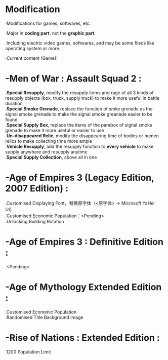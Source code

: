 # Modification
·Modifications for games, softwares, etc.

·Major in **coding part**, not the **graphic part**.

·Including electric video games, softwares, and may be some fileds like operating system or more.  

·Current content (Game):  
# \-Men of War : Assault Squad 2 :  
.**Special Resupply**, modify the resupply items and rage of all 3 kinds of resupply objects (box, truck, supply truck) to make it more useful in battle duration  
.**Special Smoke Grenade**, replace the function of smke grenade as the signal smoke grenade to make the signal smoke greanade easier to be found  
.**Special Supply Box**, replace the items of the parabox of signal smoke grenade to make it more useful or easier to use  
.**Un-disappeared Relic**, modify the disappearing time of bodies or humen relics to make collecting time more ample  
.**Vehicle Resupply**, add the resupply function to **every vehicle** to make supply anywhere and resupply anytime  
.**Special Supply Collection**, above all in one  
# \-Age of Empires 3 (Legacy Edition, 2007 Edition) :  
.Customised Displaying Font，替换原字体（<原字体> → Microsoft YaHei UI）  
.Customised Economic Population：\<Pending>  
.Unlocking Building Rotation  
# \-Age of Empires 3 : Definitive Edition :  
.\<Pending>  
# \-Age of Mythology Extended Edition :  
.Customised Economic Population  
.Randomised Title Background Image  
# \-Rise of Nations : Extended Edition :  
.1200 Population Limit  